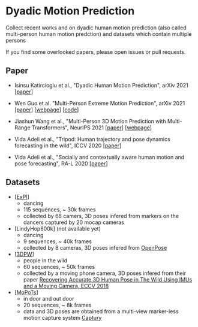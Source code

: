 # Dyadic Motion Prediction

Collect recent works and on dyadic human motion prediction (also called multi-person human motion predction) and datasets which contain multiple persons

If you find some overlooked papers, please open issues or pull requests.

## Paper

- Isinsu Katircioglu et al., "Dyadic Human Motion Prediction", arXiv 2021 [[paper](https://arxiv.org/abs/2112.00396)] 

- Wen Guo et al. "Multi-Person Extreme Motion Prediction", arXiv 2021 [[paper](https://arxiv.org/abs/2105.08825)] [[webpage](https://team.inria.fr/robotlearn/multi-person-extreme-motion-prediction/)] [[code](https://github.com/GUO-W/MultiMotion)]

- Jiashun Wang et al., "Multi-Person 3D Motion Prediction with Multi-Range Transformers", NeurIPS 2021 [[paper](https://arxiv.org/abs/2111.12073)] [[webpage](https://jiashunwang.github.io/MRT/)]

- Vida Adeli et al., "Tripod: Human trajectory and pose dynamics forecasting in the wild", ICCV 2020 [[paper](https://arxiv.org/abs/2104.04029)] 

- Vida Adeli et al., "Socially and contextually aware human motion and pose forecasting", RA-L 2020 [[paper](https://arxiv.org/abs/2007.06843)]
 
 
## Datasets

- [[ExPI](https://zenodo.org/record/5578329#.Ya_dA_GZP0r)]
  - dancing
  - 115 sequences, ~ 30k frames
  - collected by 68 camers, 3D poses infered from markers on the dancers captured by 20 mocap cameras
- [LindyHop600k] (not available yet)
  - dancing
  - 9 sequences, ~ 40k frames
  - collected by 8 cameras, 3D poses infered from [OpenPose](https://github.com/CMU-Perceptual-Computing-Lab/openpose)
- [[3DPW](https://virtualhumans.mpi-inf.mpg.de/3DPW/)]
  - people in the wild
  - 60 sequences, ~ 50k frames
  - collected by a moving phone camera, 3D poses infered from their paper [Recovering Accurate 3D Human Pose in The Wild Using IMUs and a Moving Camera, ECCV 2018](https://virtualhumans.mpi-inf.mpg.de/papers/vonmarcardECCV18/vonmarcardECCV18.pdf)
- [[MoPoTs](https://vcai.mpi-inf.mpg.de/projects/SingleShotMultiPerson/)]
  - in door and out door
  - 20 sequences, ~ 8k frames
  - data and 3D poses are obtained from a multi-view marker-less motion capture system [Captury](https://captury.com/)





